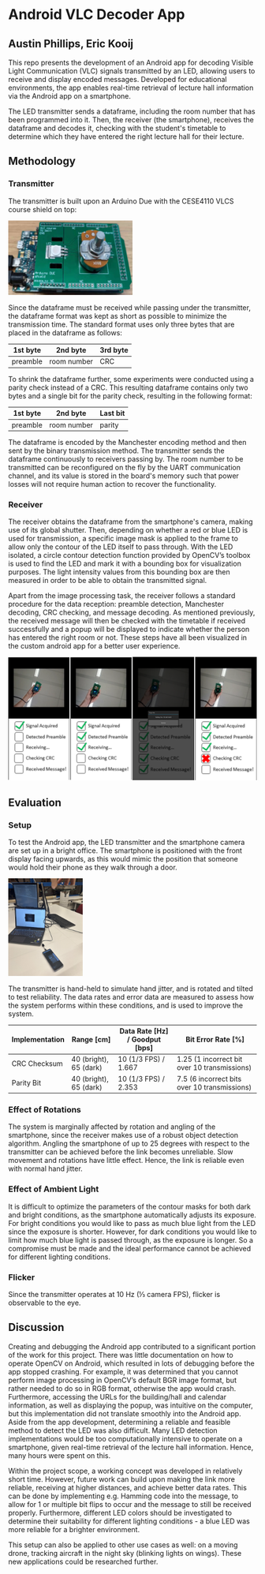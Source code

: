 # Android VLC Decoder App

## Austin Phillips, Eric Kooij

This repo presents the development of an Android app for decoding Visible Light Communication (VLC) signals transmitted by an LED, allowing users to receive and display encoded messages. Developed for educational environments, the app enables real-time retrieval of lecture hall information via the Android app on a smartphone.

The LED transmitter sends a dataframe, including the room number that has been programmed into it. Then, the receiver (the smartphone), receives the dataframe and decodes it, checking with the student's timetable to determine which they have entered the right lecture hall for their lecture.

## Methodology

### Transmitter
The transmitter is built upon an Arduino Due with the CESE4110 VLCS course shield on top:

<img src="https://github.com/austinjphillips/android-vlc-decoder/blob/main/images/VLC-board.png" width=50% height=50%>

Since the dataframe must be received while passing under the transmitter, the dataframe format was kept as short as possible to minimize the transmission time. The standard format uses only three bytes that are placed in the dataframe as follows:

| 1st byte | 2nd byte | 3rd byte |
| --- | --- | --- |
| preamble | room number | CRC |

To shrink the dataframe further, some experiments were conducted using a parity check instead of a CRC. This resulting dataframe contains only two bytes and a single bit for the parity check, resulting in the following format:

| 1st byte | 2nd byte | Last bit |
| --- | --- | --- |
| preamble | room number | parity |

The dataframe is encoded by the Manchester encoding method and then sent by the binary transmission method. The transmitter sends the dataframe continuously to receivers passing by. The room number to be transmitted can be reconfigured on the fly by the UART communication channel, and its value is stored in the board's memory such that power losses will not require human action to recover the functionality.

### Receiver
The receiver obtains the dataframe from the smartphone's camera, making use of its global shutter. Then, depending on whether a red or blue LED is used for transmission, a specific image mask is applied to the frame to allow only the contour of the LED itself to pass through. With the LED isolated, a circle contour detection function provided by OpenCV’s toolbox is used to find the LED and mark it with a bounding box for visualization purposes. The light intensity values from this bounding box are then measured in order to be able to obtain the transmitted signal.

Apart from the image processing task, the receiver follows a standard procedure for the data reception: preamble detection, Manchester decoding, CRC checking, and message decoding. As mentioned previously, the received message will then be checked with the timetable if received successfully and a popup will be displayed to indicate whether the person has entered the right room or not. These steps have all been visualized in the custom android app for a better user experience.

![VLCS Android App Layout](https://github.com/austinjphillips/android-vlc-decoder/blob/main/images/app-layout.png?raw=true)

## Evaluation

### Setup
To test the Android app, the LED transmitter and the smartphone camera are set up in a bright office. The smartphone is positioned with the front display facing upwards, as this would mimic the position that someone would hold their phone as they walk through a door.

<img src="https://github.com/austinjphillips/android-vlc-decoder/blob/main/images/test-setup.png" width=30% height=30%>

The transmitter is hand-held to simulate hand jitter, and is rotated and tilted to test reliability. The data rates and error data are measured to assess how the system performs within these conditions, and is used to improve the system.

| Implementation | Range [cm] | Data Rate [Hz] / Goodput [bps] | Bit Error Rate [%] |
| --- | --- | --- | --- |
| CRC Checksum | 40 (bright), 65 (dark) | 10 (1/3 FPS) / 1.667 | 1.25 (1 incorrect bit over 10 transmissions) |
| Parity Bit | 40 (bright), 65 (dark) | 10 (1/3 FPS) / 2.353 | 7.5 (6 incorrect bits over 10 transmissions) |

### Effect of Rotations
The system is marginally affected by rotation and angling of the smartphone, since the receiver makes use of a robust object detection algorithm. Angling the smartphone of up to 25 degrees with respect to the transmitter can be achieved before the link becomes unreliable. Slow movement and rotations have little effect. Hence, the link is reliable even with normal hand jitter.

### Effect of Ambient Light
It is difficult to optimize the parameters of the contour masks for both dark and bright conditions, as the smartphone automatically adjusts its exposure. For bright conditions you would like to pass as much blue light from the LED since the exposure is shorter. However, for dark conditions you would like to limit how much blue light is passed through, as the exposure is longer. So a compromise must be made and the ideal performance cannot be achieved for different lighting conditions.

### Flicker
Since the transmitter operates at 10 Hz (⅓ camera FPS), flicker is observable to the eye. 

## Discussion
Creating and debugging the Android app contributed to a significant portion of the work for this project. There was little documentation on how to operate OpenCV on Android, which resulted in lots of debugging before the app stopped crashing. For example, it was determined that you cannot perform image processing in OpenCV’s default BGR image format, but rather needed to do so in RGB format, otherwise the app would crash. Furthermore, accessing the URLs for the building/hall and calendar information, as well as displaying the popup, was intuitive on the computer, but this implementation did not translate smoothly into the Android app.
Aside from the app development, determining a reliable and feasible method to detect the LED was also difficult. Many LED detection implementations would be too computationally intensive to operate on a smartphone, given real-time retrieval of the lecture hall information. Hence, many hours were spent on this.

Within the project scope, a working concept was developed in relatively short time. However, future work can build upon making the link more reliable, receiving at higher distances, and achieve better data rates. This can be done by implementing e.g. Hamming code into the message, to allow for 1 or multiple bit flips to occur and the message to still be received properly. Furthermore, different LED colors should be investigated to determine their suitability for different lighting conditions - a blue LED was more reliable for a brighter environment.

This setup can also be applied to other use cases as well: on a moving drone, tracking aircraft in the night sky (blinking lights on wings). These new applications could be researched further. 

